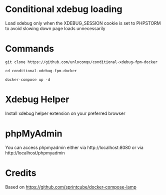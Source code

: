 # Conditional xdebug loading

Load xdebug only when the XDEBUG_SESSION cookie is set to PHPSTORM to avoid slowing down page loads unnecessarily

# Commands
```shell script
git clone https://github.com/unlocomqx/conditional-xdebug-fpm-docker

cd conditional-xdebug-fpm-docker

docker-compose up -d
```

# Xdebug Helper
Install xdebug helper extension on your preferred browser

# phpMyAdmin
You can access phpmyadmin either via http://localhost:8080 or via http://localhost/phpmyadmin

# Credits
Based on https://github.com/sprintcube/docker-compose-lamp 
